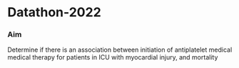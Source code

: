 # Datathon-2022

### Aim
Determine if there is an association between initiation of antiplatelet medical medical therapy for patients in ICU with myocardial injury, and mortality


